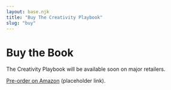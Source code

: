 ```yaml
---
layout: base.njk
title: "Buy The Creativity Playbook"
slug: "buy"
---
```


# Buy the Book

The Creativity Playbook will be available soon on major retailers.

[Pre-order on Amazon](https://www.amazon.com/) (placeholder link). 